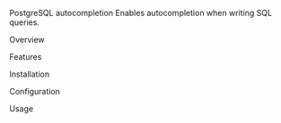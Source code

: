 PostgreSQL autocompletion
Enables autocompletion when writing SQL queries.

Overview

Features

Installation

Configuration

Usage

